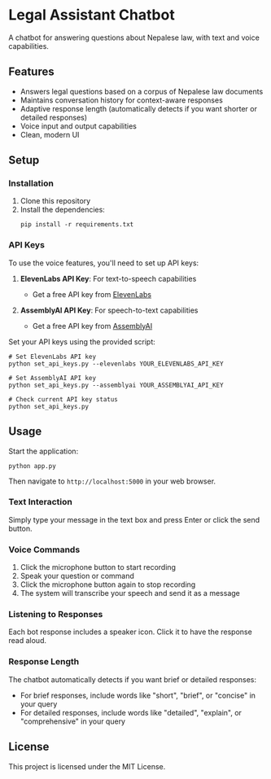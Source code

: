 # Legal Assistant Chatbot

A chatbot for answering questions about Nepalese law, with text and voice capabilities.

## Features

- Answers legal questions based on a corpus of Nepalese law documents
- Maintains conversation history for context-aware responses
- Adaptive response length (automatically detects if you want shorter or detailed responses)
- Voice input and output capabilities
- Clean, modern UI

## Setup

### Installation

1. Clone this repository
2. Install the dependencies:
   ```
   pip install -r requirements.txt
   ```

### API Keys

To use the voice features, you'll need to set up API keys:

1. **ElevenLabs API Key**: For text-to-speech capabilities
   - Get a free API key from [ElevenLabs](https://elevenlabs.io)
   
2. **AssemblyAI API Key**: For speech-to-text capabilities  
   - Get a free API key from [AssemblyAI](https://www.assemblyai.com)

Set your API keys using the provided script:

```
# Set ElevenLabs API key
python set_api_keys.py --elevenlabs YOUR_ELEVENLABS_API_KEY

# Set AssemblyAI API key
python set_api_keys.py --assemblyai YOUR_ASSEMBLYAI_API_KEY

# Check current API key status
python set_api_keys.py
```

## Usage

Start the application:

```
python app.py
```

Then navigate to `http://localhost:5000` in your web browser.

### Text Interaction

Simply type your message in the text box and press Enter or click the send button.

### Voice Commands

1. Click the microphone button to start recording
2. Speak your question or command
3. Click the microphone button again to stop recording
4. The system will transcribe your speech and send it as a message

### Listening to Responses

Each bot response includes a speaker icon. Click it to have the response read aloud.

### Response Length

The chatbot automatically detects if you want brief or detailed responses:

- For brief responses, include words like "short", "brief", or "concise" in your query
- For detailed responses, include words like "detailed", "explain", or "comprehensive" in your query

## License

This project is licensed under the MIT License.

